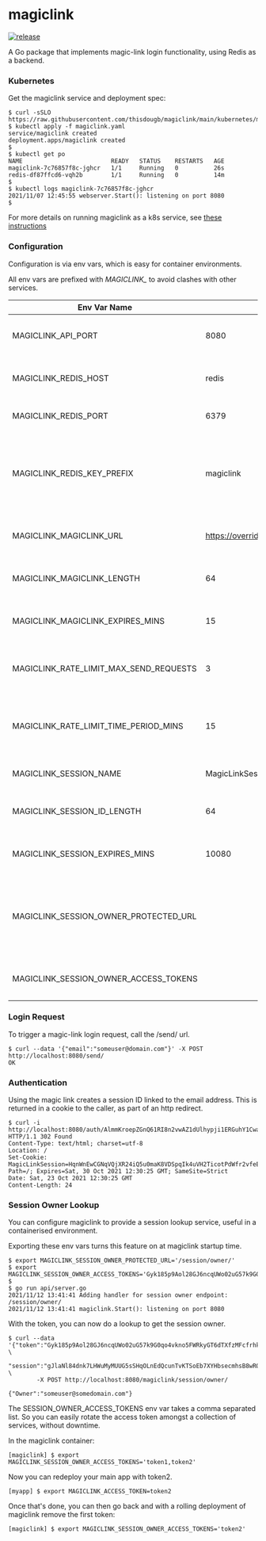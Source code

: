 # magiclink

[![release](https://github.com/thisdougb/magiclink/actions/workflows/release.yaml/badge.svg)](https://github.com/thisdougb/magiclink/actions/workflows/release.yaml)

A Go package that implements magic-link login functionality, using Redis as a backend.

### Kubernetes
Get the magiclink service and deployment spec:
```
$ curl -sSLO https://raw.githubusercontent.com/thisdougb/magiclink/main/kubernetes/magiclink.yaml
$ kubectl apply -f magiclink.yaml    
service/magiclink created
deployment.apps/magiclink created
$
$ kubectl get po
NAME                         READY   STATUS    RESTARTS   AGE
magiclink-7c76857f8c-jghcr   1/1     Running   0          26s
redis-df87ffcd6-vqh2b        1/1     Running   0          14m
$
$ kubectl logs magiclink-7c76857f8c-jghcr
2021/11/07 12:45:55 webserver.Start(): listening on port 8080
$
```
For more details on running magiclink as a k8s service, see [these instructions](https://github.com/thisdougb/magiclink/tree/main/kubernetes)

### Configuration
Configuration is via env vars, which is easy for container environments.

All env vars are prefixed with *MAGICLINK_* to avoid clashes with other services.

Env Var Name| Default| Description
----|---|---
MAGICLINK_API_PORT| 8080 | The web server listens on this port.
MAGICLINK_REDIS_HOST | redis | Host name for the redis instance.
MAGICLINK_REDIS_PORT | 6379 | Port of the redis instance.
MAGICLINK_REDIS_KEY_PREFIX | magiclink | All redis database keys are prefixed with this string, to keep things isolated.
MAGICLINK_MAGICLINK_URL | https://override.me/magiclink/auth/ | The root of the login URL sent to users.
MAGICLINK_MAGICLINK_LENGTH | 64 | Length of the magiclink id string.
MAGICLINK_MAGICLINK_EXPIRES_MINS | 15 | Expiry time of magic link IDs, in minutes.
MAGICLINK_RATE_LIMIT_MAX_SEND_REQUESTS | 3 | Maximum number of send requests per email.
MAGICLINK_RATE_LIMIT_TIME_PERIOD_MINS | 15 | Time period over which max requests are limited, in minutes.
MAGICLINK_SESSION_NAME | MagicLinkSession | Cookie session ID name.
MAGICLINK_SESSION_ID_LENGTH | 64 | Length of cookie session ID string.
MAGICLINK_SESSION_EXPIRES_MINS | 10080 | Expire time of session ID, in minutes.
MAGICLINK_SESSION_OWNER_PROTECTED_URL |  | endpoint to lookup session owners - intended for protected use only
MAGICLINK_SESSION_OWNER_ACCESS_TOKENS |  | comma separated list of token id's

### Login Request
To trigger a magic-link login request, call the /send/ url.
```
$ curl --data '{"email":"someuser@domain.com"}' -X POST http://localhost:8080/send/
OK
```

### Authentication
Using the magic link creates a session ID linked to the email address.
This is returned in a cookie to the caller, as part of an http redirect.
```
$ curl -i http://localhost:8080/auth/AlmmKroepZGnQ61RI8n2vwAZ1dUlhypji1ERGuhY1CwaKhi1fqyZUQuNSPjuavMJ
HTTP/1.1 302 Found
Content-Type: text/html; charset=utf-8
Location: /
Set-Cookie: MagicLinkSession=HqnWnEwCGNqVQjXR24iQ5u0maK8VDSpqIk4uVH2TicotPdWfr2vfeEMLDaMvfX0o; Path=/; Expires=Sat, 30 Oct 2021 12:30:25 GMT; SameSite=Strict
Date: Sat, 23 Oct 2021 12:30:25 GMT
Content-Length: 24
```
### Session Owner Lookup
You can configure magiclink to provide a session lookup service, useful in a containerised environment.

Exporting these env vars turns this feature on at magiclink startup time.
```
$ export MAGICLINK_SESSION_OWNER_PROTECTED_URL='/session/owner/'
$ export MAGICLINK_SESSION_OWNER_ACCESS_TOKENS='Gyk185p9Aol28GJ6ncqUWo02uG57k9G0qo4vkno5FWRkyGT6dTXfzMFcfrhknzSW'
$
$ go run api/server.go
2021/11/12 13:41:41 Adding handler for session owner endpoint: /session/owner/
2021/11/12 13:41:41 magiclink.Start(): listening on port 8080
```
With the token, you can now do a lookup to get the session owner.
```
$ curl --data '{"token":"Gyk185p9Aol28GJ6ncqUWo02uG57k9G0qo4vkno5FWRkyGT6dTXfzMFcfrhknzSW", \
                "session":"gJlaNl84dnk7LHWuMyMUUG5sSHqOLnEdQcunTvKTSoEb7XYHbsecmhsB8wRO0TFm"}' \
        -X POST http://localhost:8080/magiclink/session/owner/

{"Owner":"someuser@somedomain.com"}
```
The SESSION_OWNER_ACCESS_TOKENS env var takes a comma separated list.
So you can easily rotate the access token amongst a collection of services, without downtime.

In the magiclink container:
```
[magiclink] $ export MAGICLINK_SESSION_OWNER_ACCESS_TOKENS='token1,token2'
```
Now you can redeploy your main app with token2.
```
[myapp] $ export MAGICLINK_ACCESS_TOKEN=token2
```
Once that's done, you can then go back and with a rolling deployment of magiclink remove the first token:
```
[magiclink] $ export MAGICLINK_SESSION_OWNER_ACCESS_TOKENS='token2'
```
